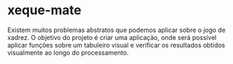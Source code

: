 # xeque-mate

Existem muitos problemas abstratos que podemos aplicar sobre o jogo de xadrez. O objetivo do projeto é criar uma aplicação, onde será possível aplicar funções sobre um tabuleiro visual e verificar os resultados obtidos visualmente ao longo do processamento.
